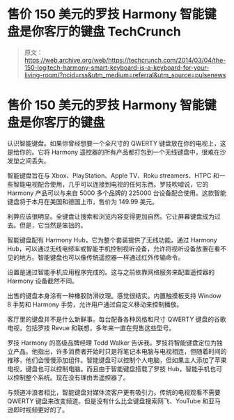 # 售价 150 美元的罗技 Harmony 智能键盘是你客厅的键盘 TechCrunch

> 原文：<https://web.archive.org/web/https://techcrunch.com/2014/03/04/the-150-logitech-harmony-smart-keyboard-is-a-keyboard-for-your-living-room/?ncid=rss&utm_medium=referral&utm_source=pulsenews>

# 售价 150 美元的罗技 Harmony 智能键盘是你客厅的键盘

认识智能键盘。如果你曾经想要一个全尺寸的 QWERTY 键盘放在你的电视上，这是给你的。它将 Harmony 遥控器的所有产品都打包到一个无线键盘中，很难在沙发垫之间丢失。

智能键盘旨在与 Xbox、PlayStation、Apple TV、Roku streamers、HTPC 和一些智能电视配合使用，几乎可以连接到电视的任何东西。罗技吹嘘说，它的 Harmony 产品可以与来自 5000 多个品牌的 225000 台设备配合使用。这款智能键盘将于本月在美国和德国上市，售价为 149.99 美元。

利弊应该很明显。全键盘让搜索和浏览内容变得更加自然。它让屏幕键盘成为过去。但是，它当然是笨拙的。

智能键盘配有 Harmony Hub，它为整个套装提供了无线功能。通过 Harmony Hub，可以通过无线电频率或智能手机控制视听设备，允许将视听设备放置在看不见的地方。智能键盘也可以像传统遥控器一样通过红外传输命令。

设置是通过智能手机应用程序完成的。这与之前依靠网络服务来配置遥控器的 Harmony 设备截然不同。

出售的键盘本身涂有一种橡胶防滑纹理。感觉很结实。内置触摸板支持 Window 8 手势和 Harmony 手势，允许用户通过自定义移动来控制播放。

客厅里的键盘并不是什么新鲜事。每台配备各种风格和尺寸 QWERTY 键盘的谷歌电视，包括罗技 Revue 和联想，多年来一直在兜售这些型号。

罗技 Harmony 的高级品牌经理 Todd Walker 告诉我，罗技将智能键盘定位为独立产品。他指出，许多消费者开始时只是将笔记本电脑与电视相连，但随着时间的推移，他们会慢慢添加组件。智能键盘可以控制个人电脑，但如果主人添加了苹果电视，键盘也可以控制电脑。而且由于智能键盘搭载了罗技 Hub，智能手机也可以控制整个系统。现在没有理由丢遥控器了。

与频道冲浪者相比，智能键盘对媒体流客户更有吸引力。传统的电视观看不需要 QWERTY 键盘来改变频道。但是没有什么比全键盘搜索网飞、YouTube 和亚马逊即时视频更好的了。